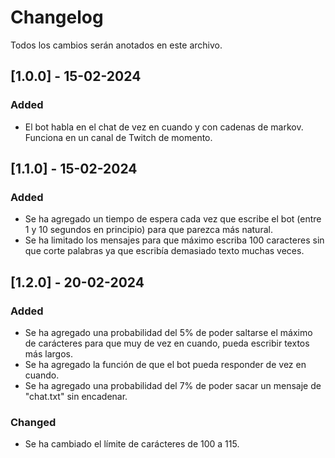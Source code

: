 # Changelog
Todos los cambios serán anotados en este archivo.

## [1.0.0] - 15-02-2024
### Added
- El bot habla en el chat de vez en cuando y con cadenas de markov. Funciona en un canal de Twitch de momento.

## [1.1.0] - 15-02-2024
### Added
- Se ha agregado un tiempo de espera cada vez que escribe el bot (entre 1 y 10 segundos en principio) para que parezca más natural.
- Se ha limitado los mensajes para que máximo escriba 100 caracteres sin que corte palabras ya que escribía demasiado texto muchas veces.

## [1.2.0] - 20-02-2024
### Added
- Se ha agregado una probabilidad del 5% de poder saltarse el máximo de carácteres para que muy de vez en cuando, pueda escribir textos más largos.
- Se ha agregado la función de que el bot pueda responder de vez en cuando.
- Se ha agregado una probabilidad del 7% de poder sacar un mensaje de "chat.txt" sin encadenar.
### Changed
- Se ha cambiado el límite de carácteres de 100 a 115.
